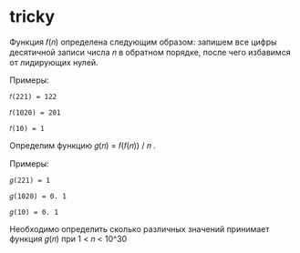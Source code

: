 # tricky
Функция 𝑓(𝑛) определена следующим образом: запишем все цифры десятичной записи числа 𝑛 в обратном порядке, после чего избавимся от лидирующих нулей. 

Примеры:

`𝑓(221) = 122`

`𝑓(1020) = 201`

`𝑓(10) = 1`

Определим функцию 𝑔(𝑛) = 𝑓(𝑓(𝑛)) / 𝑛 . 

Примеры:

`𝑔(221) = 1`

`𝑔(1020) = 0. 1`

`𝑔(10) = 0. 1`

Необходимо определить сколько различных значений принимает функция 𝑔(𝑛) при 1 < 𝑛 < 10^30


